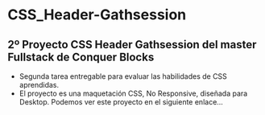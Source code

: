 # CSS_Header-Gathsession
## 2º Proyecto CSS Header Gathsession del master Fullstack de Conquer Blocks
- Segunda tarea entregable para evaluar las habilidades de CSS aprendidas.
- El proyecto es una maquetación CSS, No Responsive, diseñada para Desktop. Podemos ver este proyecto en el siguiente enlace...
